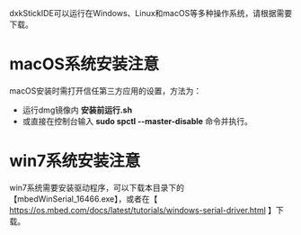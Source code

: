 dxkStickIDE可以运行在Windows、Linux和macOS等多种操作系统，请根据需要下载。

# macOS系统安装注意
macOS安装时需打开信任第三方应用的设置，方法为：
- 运行dmg镜像内 __安装前运行.sh__
- 或直接在控制台输入 __sudo spctl --master-disable__ 命令并执行。

# win7系统安装注意
win7系统需要安装驱动程序，可以下载本目录下的【mbedWinSerial_16466.exe】，或者在【 https://os.mbed.com/docs/latest/tutorials/windows-serial-driver.html 】下载。
